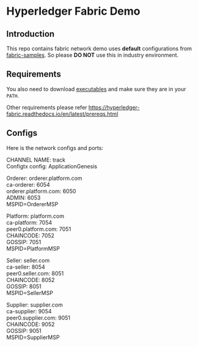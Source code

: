 # Hyperledger Fabric Demo

## Introduction
This repo contains fabric network demo uses **default** 
configurations from 
[fabric-samples](https://github.com/hyperledger/fabric-samples).
So please **DO NOT** use this in industry environment.

## Requirements
You also need to download [executables](https://github.com/hyperledger/fabric/releases)
and make sure they are in your `PATH`.

Other requirements please refer https://hyperledger-fabric.readthedocs.io/en/latest/prereqs.html

## Configs
Here is the network configs and ports:

CHANNEL NAME: track  
Configtx config: ApplicationGenesis

Orderer: orderer.platform.com  
ca-orderer: 6054  
orderer.platform.com: 6050  
ADMIN: 6053  
MSPID=OrdererMSP

Platform: platform.com  
ca-platform: 7054  
peer0.platform.com: 7051  
CHAINCODE: 7052  
GOSSIP: 7051  
MSPID=PlatformMSP  

Seller: seller.com  
ca-seller: 8054  
peer0.seller.com: 8051  
CHAINCODE: 8052  
GOSSIP: 8051  
MSPID=SellerMSP

Supplier: supplier.com  
ca-supplier: 9054  
peer0.supplier.com: 9051  
CHAINCODE: 9052  
GOSSIP: 9051  
MSPID=SupplierMSP
